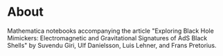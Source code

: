 # About
Mathematica notebooks accompanying the article "Exploring Black Hole Mimickers: Electromagnetic and Gravitational Signatures of AdS Black Shells" by Suvendu Giri, Ulf Danielsson, Luis Lehner, and Frans Pretorius.
